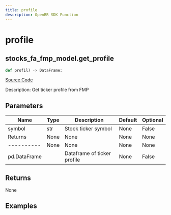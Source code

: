 ```yaml
---
title: profile
description: OpenBB SDK Function
---
```

# profile

## stocks_fa_fmp_model.get_profile

```python
def profil) -> DataFrame:
```
[Source Code](https://github.com/OpenBB-finance/OpenBBTerminal/tree/main/openbb_terminal/decorators.py#L55)

Description: Get ticker profile from FMP

## Parameters

| Name | Type | Description | Default | Optional |
| ---- | ---- | ----------- | ------- | -------- |
| symbol | str | Stock ticker symbol | None | False |
| Returns | None | None | None | None |
| ---------- | None | None | None | None |
| pd.DataFrame |  | Dataframe of ticker profile | None | False |

## Returns

None

## Examples

